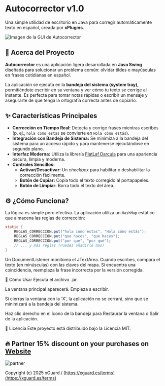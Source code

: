 #  Autocorrector v1.0

Una simple utilidad de escritorio en Java para corregir automáticamente texto en español, creada por **xPlugins**.

![Imagen de la GUI de Autocorrector](https://i.postimg.cc/k51g2SLH/image.png) 
## 📝 Acerca del Proyecto

**Autocorrector** es una aplicación ligera desarrollada en **Java Swing** diseñada para solucionar un problema común: olvidar tildes o mayúsculas en frases cotidianas en español.

La aplicación se ejecuta en la **bandeja del sistema (system tray)**, permitiéndote escribir en su ventana y ver cómo tu texto se corrige al instante. Es perfecta para tomar notas rápidas o escribir un mensaje y asegurarte de que tenga la ortografía correcta antes de copiarlo.

## ✨ Características Principales

* **Corrección en Tiempo Real:** Detecta y corrige frases mientras escribes (p. ej., `hola como estas` se convierte en `Hola cómo estás`).
* **Integración con Bandeja de Sistema:** Se minimiza a la bandeja del sistema para un acceso rápido y para mantenerse ejecutándose en segundo plano.
* **Interfaz Moderna:** Utiliza la librería [FlatLaf Darcula](https://www.formdev.com/flatlaf/) para una apariencia oscura, limpia y moderna.
* **Controles Sencillos:**
    * **Activar/Desactivar:** Un *checkbox* para habilitar o deshabilitar la corrección fácilmente.
    * **Botón de Copiar:** Copia todo el texto corregido al portapapeles.
    * **Botón de Limpiar:** Borra todo el texto del área.

## ⚙️ ¿Cómo Funciona?

La lógica es simple pero efectiva. La aplicación utiliza un `HashMap` estático que almacena las reglas de corrección:

```java
static {
    REGLAS_CORRECCION.put("hola como estas", "Hola cómo estás");
    REGLAS_CORRECCION.put("que haces", "qué haces");
    REGLAS_CORRECCION.put("por que", "por qué");
    // ... y más reglas (Puedes añadirle mas)
}
```

Un DocumentListener monitorea el JTextArea. Cuando escribes, compara el texto (en minúsculas) con las claves del mapa. Si encuentra una coincidencia, reemplaza la frase incorrecta por la versión corregida.

🚀 Cómo Usar
Ejecuta el archivo .jar.

La ventana principal aparecerá. Empieza a escribir.

Si cierras la ventana con la 'X', la aplicación no se cerrará, sino que se minimizará a la bandeja del sistema.

Haz clic derecho en el ícono de la bandeja para Restaurar la ventana o Salir de la aplicación.

📄 Licencia
Este proyecto está distribuido bajo la Licencia MIT.

## 🔥 Partner 15% discount on your purchases on [Website]([https://cprot.net/](https://www.neohosting.cloud/))
![partner](https://i.postimg.cc/y6rcMgxB/image.png)

Copyright (c) 2025 xGuard / [https://xguard.es/terms](https://xguard.es/terms)
